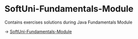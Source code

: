 # SoftUni-Fundamentals-Module
Contains exercises solutions during Java Fundamentals Module

-> [SoftUni-Fundamentals-Module](Arrays)
